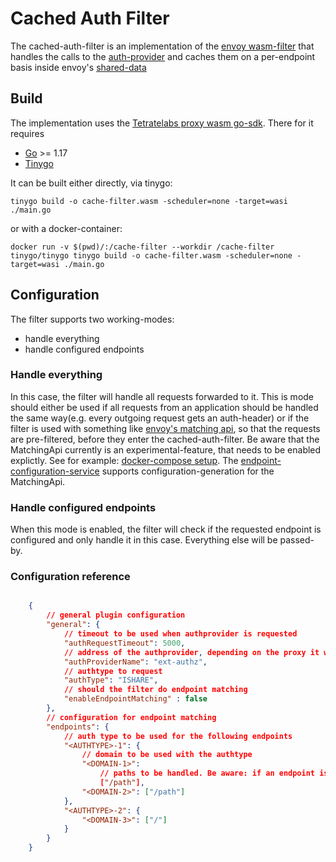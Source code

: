 # Cached Auth Filter

The cached-auth-filter is an implementation of the [envoy wasm-filter](https://www.envoyproxy.io/docs/envoy/latest/api-v3/extensions/filters/http/wasm/v3/wasm.proto) that handles the
calls to the [auth-provider](../../doc/AUTHPROVIDER.md) and caches them on a per-endpoint basis inside envoy's [shared-data](https://www.envoyproxy.io/docs/envoy/latest/intro/arch_overview/advanced/data_sharing_between_filters)

## Build

The implementation uses the [Tetratelabs proxy wasm go-sdk](https://github.com/tetratelabs/proxy-wasm-go-sdk). There for it requires 
* [Go](https://go.dev/dl/) >= 1.17
* [Tinygo](https://tinygo.org/)

It can be built either directly, via tinygo:
```shell
tinygo build -o cache-filter.wasm -scheduler=none -target=wasi ./main.go
```
or with a docker-container:
```shell
docker run -v $(pwd)/:/cache-filter --workdir /cache-filter tinygo/tinygo tinygo build -o cache-filter.wasm -scheduler=none -target=wasi ./main.go
```
## Configuration

The filter supports two working-modes:
* handle everything
* handle configured endpoints

### Handle everything

In this case, the filter will handle all requests forwarded to it. This is mode should either be used if all requests from an application should be handled the same way(e.g. every outgoing request gets an auth-header) or if the filter is used with something like [envoy's matching api](https://www.envoyproxy.io/docs/envoy/latest/intro/arch_overview/advanced/matching/matching_api), so that the requests are pre-filtered, before they enter the cached-auth-filter.
Be aware that the MatchingApi currently is an experimental-feature, that needs to be enabled explictly. See for example: [docker-compose setup](docker-compose/initial-config/envoy.yaml). The [endpoint-configuration-service](src/endpoint-configuration-service/) supports configuration-generation for the MatchingApi.


### Handle configured endpoints

When this mode is enabled, the filter will check if the requested endpoint is configured and only handle it in this case. Everything else will be passed-by.

### Configuration reference

```json

    {
        // general plugin configuration
        "general": {
            // timeout to be used when authprovider is requested
            "authRequestTimeout": 5000,
            // address of the authprovider, depending on the proxy it will be a cluster-name(envoy) or something like an upstream
            "authProviderName": "ext-authz",
            // authtype to request
            "authType": "ISHARE",
            // should the filter do endpoint matching
            "enableEndpointMatching" : false
        },
        // configuration for endpoint matching
        "endpoints": {
            // auth type to be used for the following endpoints
            "<AUTHTYPE>-1": {
                // domain to be used with the authtype
                "<DOMAIN-1>": 
                    // paths to be handled. Be aware: if an endpoint is configured twice for multiple auth-types, only the last one will be used.
                    ["/path"],
                "<DOMAIN-2>": ["/path"]
            },
            "<AUTHTYPE>-2": {
                "<DOMAIN-3>": ["/"]
            }
        }
    }

```